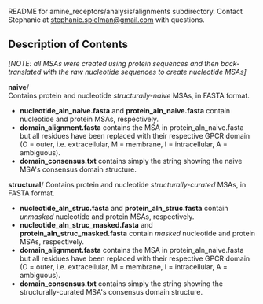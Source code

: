 README for amine_receptors/analysis/alignments subdirectory. 
Contact Stephanie at stephanie.spielman@gmail.com with questions.

## Description of Contents
_[NOTE: all MSAs were created using protein sequences and then back-translated with the raw nucleotide sequences to create nucleotide MSAs]_

__naive__/     
Contains protein and nucleotide *structurally-naive* MSAs, in FASTA format. 
 * __nucleotide_aln_naive.fasta__ and __protein_aln_naive.fasta__ contain nucleotide and protein MSAs, respectively.
 * __domain_alignment.fasta__ contains the MSA in protein_aln_naive.fasta but all residues have been replaced with their respective GPCR domain (O = outer, i.e. extracellular, M = membrane, I = intracellular, A = ambiguous).
 * __domain_consensus.txt__ contains simply the string showing the naive MSA's consensus domain structure.

__structural__/
Contains protein and nucleotide *structurally-curated* MSAs, in FASTA format. 
 * __nucleotide_aln_struc.fasta__ and __protein_aln_struc.fasta__ contain *unmasked* nucleotide and protein MSAs, respectively.
 * __nucleotide_aln_struc_masked.fasta__ and __protein_aln_struc_masked.fasta__ contain *masked* nucleotide and protein MSAs, respectively.
 * __domain_alignment.fasta__ contains the MSA in protein_aln_naive.fasta but all residues have been replaced with their respective GPCR domain (O = outer, i.e. extracellular, M = membrane, I = intracellular, A = ambiguous).
 * __domain_consensus.txt__ contains simply the string showing the structurally-curated MSA's consensus domain structure.